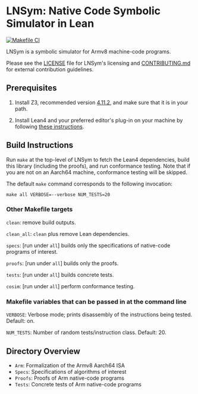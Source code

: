 # LNSym: Native Code Symbolic Simulator in Lean
[![Makefile CI](https://github.com/leanprover/LNSym/actions/workflows/makefile.yml/badge.svg)](https://github.com/leanprover/LNSym/actions/workflows/makefile.yml)

LNSym is a symbolic simulator for Armv8 machine-code programs.

Please see the [LICENSE](./LICENSE) file for LNSym's licensing and
[CONTRIBUTING.md](./CONTRIBUTING.md) for external contribution
guidelines.

## Prerequisites

1. Install Z3, recommended version
   [4.11.2](https://github.com/Z3Prover/z3/releases/tag/z3-4.11.2),
   and make sure that it is in your path.

2. Install Lean4 and your preferred editor's plug-in on your machine
   by following [these
   instructions](https://leanprover-community.github.io/get_started.html).

## Build Instructions

Run `make` at the top-level of LNSym to fetch the Lean4 dependencies,
build this library (including the proofs), and run conformance
testing. Note that if you are not on an Aarch64 machine, conformance
testing will be skipped.

The default `make` command corresponds to the following invocation:

```make all VERBOSE=--verbose NUM_TESTS=20```

### Other Makefile targets

`clean`: remove build outputs.

`clean_all`: `clean` plus remove Lean dependencies.

`specs`: [run under `all`] builds only the specifications of
native-code programs of interest.

`proofs`: [run under `all`] builds only the proofs.

`tests`: [run under `all`] builds concrete tests.

`cosim`: [run under `all`] perform conformance testing.

### Makefile variables that can be passed in at the command line

`VERBOSE`: Verbose mode; prints disassembly of the instructions being
 tested. Default: on.

`NUM_TESTS`: Number of random tests/instruction class. Default: 20.

## Directory Overview

- `Arm`: Formalization of the Armv8 Aarch64 ISA
- `Specs`: Specifications of algorithms of interest
- `Proofs`: Proofs of Arm native-code programs
- `Tests`: Concrete tests of Arm native-code programs

